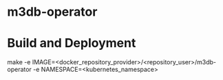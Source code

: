 # m3db-operator

# Build and Deployment
make -e IMAGE=<docker_repository_provider>/<repository_user>/m3db-operator -e NAMESPACE=<kubernetes_namespace>
